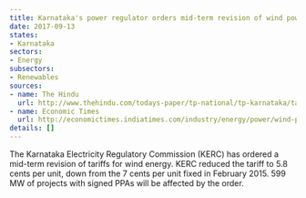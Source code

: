 ```yaml
---
title: Karnataka's power regulator orders mid-term revision of wind power tariffs
date: 2017-09-13
states:
- Karnataka
sectors:
- Energy
subsectors:
- Renewables
sources:
- name: The Hindu
  url: http://www.thehindu.com/todays-paper/tp-national/tp-karnataka/tariff-for-wind-energy-comes-down/article19633301.ece
- name: Economic Times
  url: http://economictimes.indiatimes.com/industry/energy/power/wind-power-developers-upset-over-karnataka-tariff-revision/articleshow/60454295.cms
details: []
---
```


The Karnataka Electricity Regulatory Commission (KERC) has ordered a mid-term revision of tariffs for wind energy. KERC reduced the tariff to 5.8 cents per unit, down from the 7 cents per unit fixed in February 2015. 599 MW of projects with signed PPAs will be affected by the order.
